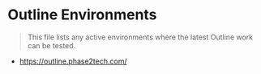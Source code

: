 # Outline Environments
> This file lists any active environments where the latest Outline work can be tested.

* https://outline.phase2tech.com/
